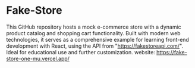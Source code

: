# Fake-Store
This GitHub repository hosts a mock e-commerce store with a dynamic product catalog and shopping cart functionality. Built with modern web technologies, it serves as a comprehensive example for learning front-end development with React, using the API from "https://fakestoreapi.com/". Ideal for educational use and further customization.
website: https://fake-store-one-mu.vercel.app/